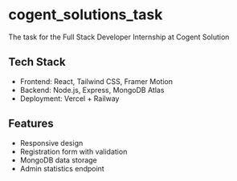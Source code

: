 # cogent_solutions_task
The task for the Full Stack Developer Internship at Cogent Solution

## Tech Stack
- Frontend: React, Tailwind CSS, Framer Motion
- Backend: Node.js, Express, MongoDB Atlas
- Deployment: Vercel + Railway

## Features
- Responsive design
- Registration form with validation
- MongoDB data storage
- Admin statistics endpoint
